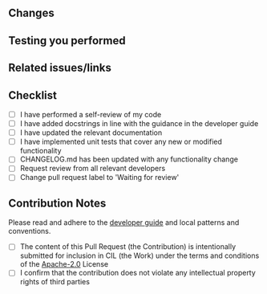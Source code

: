 ## Changes


## Testing you performed
<!-- Please add any demo scripts to https://github.com/TomographicImaging/CIL-Demos/tree/main/misc -->


## Related issues/links


## Checklist

- [ ] I have performed a self-review of my code
- [ ] I have added docstrings in line with the guidance in the developer guide
- [ ] I have updated the relevant documentation
- [ ] I have implemented unit tests that cover any new or modified functionality
- [ ] CHANGELOG.md has been updated with any functionality change
- [ ] Request review from all relevant developers
- [ ] Change pull request label to 'Waiting for review'

## Contribution Notes

Please read and adhere to the [developer guide](https://tomographicimaging.github.io/CIL/nightly/developer_guide/) and local patterns and conventions.

- [ ] The content of this Pull Request (the Contribution) is intentionally submitted for inclusion in CIL (the Work) under the terms and conditions of the [Apache-2.0](https://www.apache.org/licenses/LICENSE-2.0) License
- [ ] I confirm that the contribution does not violate any intellectual property rights of third parties
